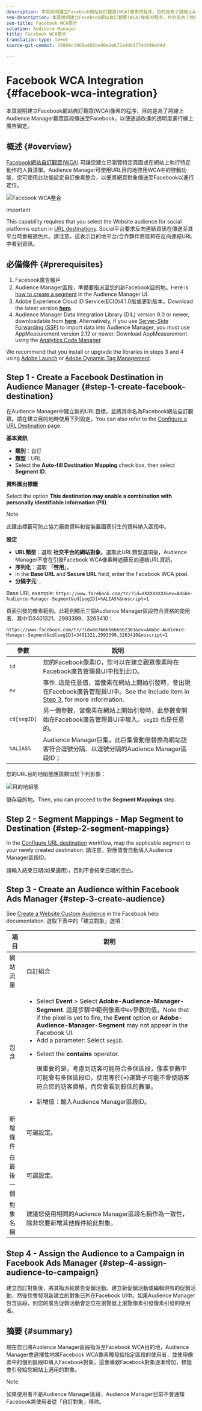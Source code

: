 ```yaml
---
description: 本頁說明建立Facebook網站自訂觀眾(WCA)像素的程序，目的是為了將線上Audience Manager觀眾區段傳送至Facebook，以便透過改進的透明度進行線上廣告鎖定。
seo-description: 本頁說明建立Facebook網站自訂觀眾(WCA)像素的程序，目的是為了將線上Audience Manager觀眾區段傳送至Facebook，以便透過改進的透明度進行線上廣告鎖定。
seo-title: Facebook WCA整合
solution: Audience Manager
title: Facebook WCA整合
translation-type: tm+mt
source-git-commit: 56999c1968a486bed0e2e672a4de1774d049e09d

---
```



# Facebook WCA Integration {#facebook-wca-integration}

本頁說明建立Facebook網站自訂觀眾(WCA)像素的程序，目的是為了將線上Audience Manager觀眾區段傳送至Facebook，以便透過改進的透明度進行線上廣告鎖定。

## 概述 {#overview}

[Facebook網站自訂觀眾(WCA)](https://www.facebook.com/business/help/449542958510885) 可讓您建立已瀏覽特定頁面或在網站上執行特定動作的人員清單。Audience Manager可使用URL目的地啓用WCA中的啓動功能，您可使用此功能設定自訂像素整合，以便將網頁對象傳送至Facebook以進行定位。

![Facebook WCA整合](/help/using/integration/assets/facebook-wca-integration.png)

>[!IMPORTANT]
>
> This capability requires that you select the Website audience for social platforms option in [URL destinations](/help/using/features/destinations/manage-destinations.md#configure-url-destination). Social平台要求反向連結資訊在傳送至其平台時會被遮色片。請注意，這表示目的地平台/合作夥伴將能夠在反向連結URL中看到資訊。

## 必備條件 {#prerequisites}

1. Facebook廣告帳戶
2. Audience Manager區段，準備要指派至您的新Facebook目的地。Here is [how to create a segment](/help/using/features/segments/segment-builder.md) in the Audience Manager UI.
3. Adobe Experience Cloud ID Service(ECID)4.1.0版或更新版本。Download the latest version **[here](https://github.com/Adobe-Marketing-Cloud/id-service/releases)**.
4. Audience Manager Data Integration Library (DIL) version 9.0 or newer, downloadable from **[here](https://github.com/Adobe-Marketing-Cloud/dil/releases)**. Alternatively, if you use [Server-Side Forwarding (SSF)](https://marketing.adobe.com/resources/help/en_US/reference/ssf.html) to import data into Audience Manager, you must use AppMeasurement version 2.12 or newer. Download AppMeasurement using the [Analytics Code Manager](https://marketing.adobe.com/resources/help/en_US/reference/code_manager_admin.html).

We recommend that you install or upgrade the libraries in steps 3 and 4 using [Adobe Launch](https://docs.adobelaunch.com/) or [Adobe Dynamic Tag Management](https://marketing.adobe.com/resources/help/en_US/dtm/).

## Step 1 - Create a Facebook Destination in Audience Manager {#step-1-create-facebook-destination}

在Audience Manager中建立新的URL目標，並將其命名為Facebook網站自訂觀眾。請在建立目的地時使用下列設定。You can also refer to the [Configure a URL Destination](/help/using/features/destinations/manage-destinations.md#configure-url-destination) page.

**基本資訊**

* **類別**：自訂
* **類型**：URL
* Select the **Auto-fill Destination Mapping** check box, then select **Segment ID**.

**資料匯出標籤**

Select the option **This destination may enable a combination with personally identifiable information (PII)**.

>[!NOTE]
>
> 此匯出標籤可防止協力廠商資料和從裝置圖表衍生的資料納入區段中。

**設定**

* **URL類型**：選取 **社交平台的網站對象**。選取此URL類型選項後，Audience Manager不會在引發Facebook WCA像素時遮蔽反向連結URL資訊。
* **序列化**：選取 **「啓用**」。
* In the **Base URL** and **Secure URL** field, enter the Facebook WCA pixel.
* **分隔字元**: ,

Base URL example: `https://www.facebook.com/tr/?id=XXXXXXXXX&ev=Adobe-Audience-Manager-Segment&cd[segID]=%ALIAS%&noscript=1`

頁面引發的像素範例。此範例顯示三個Audience Manager區段符合資格的使用者，其中ID3401321、2993399、3263410：

`https://www.facebook.com/tr/?id=6876666666662303&ev=Adobe-Audience-Manager-Segment&cd[segID]=3401321,2993399,3263410&noscript=1`


| 參數 | 說明 |
---------|----------|
| `id` | 您的Facebook像素ID，您可以在建立觀眾像素時在Facebook廣告管理員UI中找到此ID。 |
| `ev` | 事件. 這是任意值，當像素在網站上開始引發時，會出現在Facebook廣告管理員UI中。See the Include item in [Step 3](/help/using/integration/integrating-third-party/facebook-wca-integration.md#step-3-create-audience), for more information. |
| `cd[segID]` | 另一個參數，當像素在網站上開始引發時，此參數會開始在Facebook廣告管理員UI中填入。`segID` 也是任意的。 |
| `%ALIAS%` | Audience Manager巨集，此巨集會動態替換為網站訪客符合逗號分隔、以逗號分隔的Audience Manager區段ID； |

您的URL目的地組態應該類似於下列影像：

![目的地組態](/help/using/integration/assets/facebook-wca.png)

儲存目的地。Then, you can proceed to the **Segment Mappings** step.

## Step 2 - Segment Mappings - Map Segment to Destination {#step-2-segment-mappings}

In the [Configure URL destination](/help/using/features/destinations/manage-destinations.md#configure-url-destination) workflow, map the applicable segment to your newly created destination. 請注意，對應值會自動填入Audience Manager區段ID。

請輸入結束日期(如果適用)，否則不會結束日期的空白。

## Step 3 - Create an Audience within Facebook Ads Manager {#step-3-create-audience}

See [Create a Website Custom Audience](https://www.facebook.com/business/help/666509013483225) in the Facebook help documentation. 選取下表中的「建立對象」選項：


| 項目 | 說明 |
---------|----------|
| 網站流量 | 自訂組合 |
| 包含 | <ul><li>Select **Event** &gt; Select **Adobe-Audience-Manager-Segment**. 這是步驟中範例像素中ev參數的值。Note that if the pixel is yet to fire, the **Event** option or **Adobe-Audience-Manager-Segment** may not appear in the Facebook UI.</li><li>Add a parameter: Select `segID`.</li><li><p>Select the **contains** operator.</p><p>很重要的是，考慮到訪客可能符合多個區段，像素參數中可能會有多個區段ID。使用等於(=)運算子可能不會使訪客符合您的訪客資格，而您會看到較低的數量。</p></li><li>新增值：輸入Audience Manager區段ID。</li></ul> |
| 新增條件 | 可選設定。 |
| 在最後一個 | 可選設定。 |
| 對象名稱 | 建議您使用相同的Audience Manager區段名稱作為一致性，除非您要新增其他條件給此對象。 |

## Step 4 - Assign the Audience to a Campaign in Facebook Ads Manager {#step-4-assign-audience-to-campaign}

建立自訂對象後，將其指派給廣告促銷活動。建立新促銷活動或編輯現有的促銷活動，然後您會發現新建立的對象已列在Facebook UI中。如果Audience Manager包含區段，則您的廣告促銷活動會定位在瀏覽器上瀏覽像素引發像素引發的使用者。

## 摘要 {#summary}

現在您已將Audience Manager區段指派至Facebook WCA目的地，Audience Manager會選擇性地將Facebook WCA像素觸發給指定區段的使用者，並使用像素中的個別區段ID填入Facebook對象。這會導致Facebook對象逐漸增加，標籤會引發給您網站上適用的對象。

>[!NOTE]
>
> 如果使用者不是Audience Manager區段，Audience Manager目前不會通知Facebook將使用者從「自訂對象」移除。

